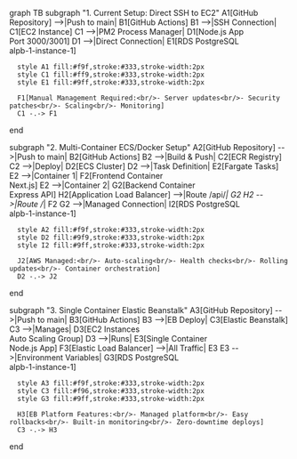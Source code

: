 graph TB
  subgraph "1. Current Setup: Direct SSH to EC2"
      A1[GitHub Repository] -->|Push to main| B1[GitHub Actions]
      B1 -->|SSH Connection| C1[EC2 Instance]
      C1 -->|PM2 Process Manager| D1[Node.js App<br/>Port 3000/3001]
      D1 -->|Direct Connection| E1[RDS PostgreSQL<br/>alpb-1-instance-1]
      
      style A1 fill:#f9f,stroke:#333,stroke-width:2px
      style C1 fill:#ff9,stroke:#333,stroke-width:2px
      style E1 fill:#9ff,stroke:#333,stroke-width:2px
      
      F1[Manual Management Required:<br/>- Server updates<br/>- Security patches<br/>- Scaling<br/>- Monitoring]
      C1 -.-> F1
  end

  subgraph "2. Multi-Container ECS/Docker Setup"
      A2[GitHub Repository] -->|Push to main| B2[GitHub Actions]
      B2 -->|Build & Push| C2[ECR Registry]
      C2 -->|Deploy| D2[ECS Cluster]
      D2 -->|Task Definition| E2[Fargate Tasks]
      E2 -->|Container 1| F2[Frontend Container<br/>Next.js]
      E2 -->|Container 2| G2[Backend Container<br/>Express API]
      H2[Application Load Balancer] -->|Route /api/*| G2
      H2 -->|Route /*| F2
      G2 -->|Managed Connection| I2[RDS PostgreSQL<br/>alpb-1-instance-1]
      
      style A2 fill:#f9f,stroke:#333,stroke-width:2px
      style D2 fill:#9f9,stroke:#333,stroke-width:2px
      style I2 fill:#9ff,stroke:#333,stroke-width:2px
      
      J2[AWS Managed:<br/>- Auto-scaling<br/>- Health checks<br/>- Rolling updates<br/>- Container orchestration]
      D2 -.-> J2
  end

  subgraph "3. Single Container Elastic Beanstalk"
      A3[GitHub Repository] -->|Push to main| B3[GitHub Actions]
      B3 -->|EB Deploy| C3[Elastic Beanstalk]
      C3 -->|Manages| D3[EC2 Instances<br/>Auto Scaling Group]
      D3 -->|Runs| E3[Single Container<br/>Node.js App]
      F3[Elastic Load Balancer] -->|All Traffic| E3
      E3 -->|Environment Variables| G3[RDS PostgreSQL<br/>alpb-1-instance-1]
      
      style A3 fill:#f9f,stroke:#333,stroke-width:2px
      style C3 fill:#f96,stroke:#333,stroke-width:2px
      style G3 fill:#9ff,stroke:#333,stroke-width:2px
      
      H3[EB Platform Features:<br/>- Managed platform<br/>- Easy rollbacks<br/>- Built-in monitoring<br/>- Zero-downtime deploys]
      C3 -.-> H3
  end
